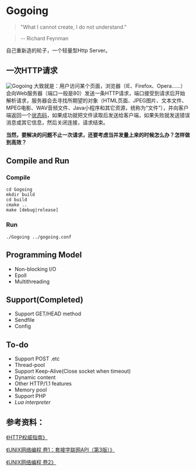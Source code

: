# Gogoing
>"What I cannot create, I do not understand."

>-- Richard Feynman

自己重新造的轮子，一个轻量型Http Server。

## 一次HTTP请求
![Gogoing](https://github.com/tangwz/WebServer/blob/master/docs/WebServer.png)
大致就是：用户访问某个页面，浏览器（IE、Firefox、Opera……）会向Web服务器（端口一般是80）发送一条HTTP请求，端口接受到请求后开始解析请求，服务器会去寻找所期望的对象（HTML页面、JPEG图片、文本文件、MPEG电影、WAV音频文件、Java小程序和其它资源，统称为“文件”），并向客户端返回一个[状态码](https://zh.wikipedia.org/wiki/HTTP%E7%8A%B6%E6%80%81%E7%A0%81)，如果成功就把文件读取后发送给客户端，如果失败就发送错误消息或其它信息，然后关闭连接，请求结束。

**当然，要解决的问题不止一次请求，还要考虑当并发量上来的时候怎么办？怎样做到高效？**

## Compile and Run
### Compile
```
cd Gogoing
mkdir build
cd build
cmake ..
make [debug|release]
```

### Run
```
./Gogoing ../gogoing.conf
```

## Programming Model

 - Non-blocking I/O
 - Epoll
 - Multithreading

## Support(Completed)

 - Support GET/HEAD method
 - Sendfile
 - Config

## To-do

 - Support POST .etc
 - Thread-pool
 - Support Keep-Alive(Close socket when timeout)
 - Dynamic content
 - Other HTTP/1.1 features
 - Memory pool
 - Support PHP
 - *Lua interpreter*

## 参考资料：
[《HTTP权威指南》](http://book.douban.com/subject/10746113/)

[《UNIX网络编程 卷1：套接字联网API（第3版）》](http://book.douban.com/subject/4859464/)

[《UNIX网络编程 卷2》](http://book.douban.com/subject/4118577/)
